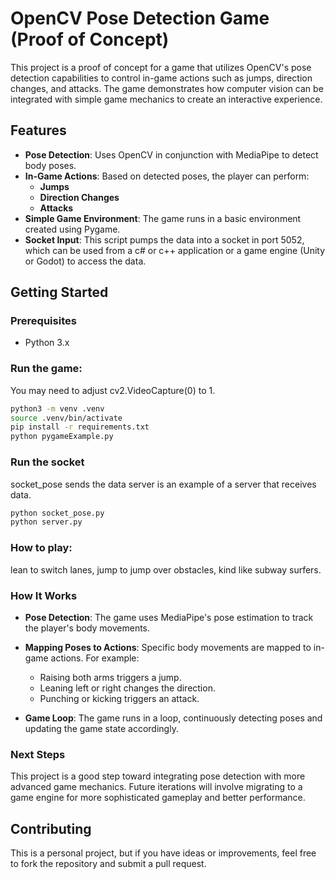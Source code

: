 
# OpenCV Pose Detection Game (Proof of Concept)

This project is a proof of concept for a game that utilizes OpenCV's pose detection capabilities to control in-game actions such as jumps, direction changes, and attacks. The game demonstrates how computer vision can be integrated with simple game mechanics to create an interactive experience.

## Features

- **Pose Detection**: Uses OpenCV in conjunction with MediaPipe to detect body poses.
- **In-Game Actions**: Based on detected poses, the player can perform:
  - **Jumps**
  - **Direction Changes**
  - **Attacks**
- **Simple Game Environment**: The game runs in a basic environment created using Pygame.
- **Socket Input**: This script pumps the data into a socket in port 5052, which can be used from a c# or c++ application or a game engine (Unity or Godot) to access the data. 

## Getting Started

### Prerequisites

- Python 3.x

### Run the game:

You may need to adjust cv2.VideoCapture(0) to 1. 

```bash
python3 -m venv .venv
source .venv/bin/activate
pip install -r requirements.txt
python pygameExample.py
```

### Run the socket

socket_pose sends the data
server is an example of a server that receives data. 

```bash
python socket_pose.py
python server.py
```

### How to play:
lean to switch lanes, jump to jump over obstacles, kind like subway surfers. 

### How It Works

- **Pose Detection**: The game uses MediaPipe's pose estimation to track the player's body movements.
- **Mapping Poses to Actions**: Specific body movements are mapped to in-game actions. For example:
  - Raising both arms triggers a jump.
  - Leaning left or right changes the direction.
  - Punching or kicking triggers an attack.
  
- **Game Loop**: The game runs in a loop, continuously detecting poses and updating the game state accordingly.

### Next Steps

This project is a good step toward integrating pose detection with more advanced game mechanics. Future iterations will involve migrating to a game engine for more sophisticated gameplay and better performance.

## Contributing

This is a personal project, but if you have ideas or improvements, feel free to fork the repository and submit a pull request.
